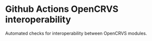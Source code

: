 # Github Actions OpenCRVS interoperability

Automated checks for interoperability between OpenCRVS modules.

